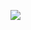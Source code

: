 ![](https://github-readme-stats.vercel.app/api?username=thiagofeijor&show_icons=true&theme=dracula&include_all_commits=true&count_private=true)

